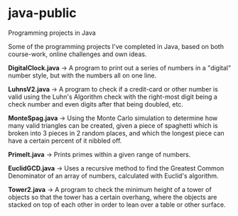 # java-public
Programming projects in Java

Some of the programming projects I've completed in Java, based on both course-work, online challenges and own ideas.

<strong>DigitalClock.java</strong> -> A program to print out a series of numbers in a "digital" number style, but with the numbers all on one line.

<strong>LuhnsV2.java</strong> -> A program to check if a credit-card or other number is valid using the Luhn's Algorithm check with the right-most digit being a check number and even digits after that being doubled, etc.

<strong>MonteSpag.java</strong> -> Using the Monte Carlo simulation to determine how many valid triangles can be created, given a piece of spaghetti which is broken into 3 pieces in 2 random places, and which the longest piece can have a certain percent of it nibbled off.

<strong>PrimeIt.java</strong> -> Prints primes within a given range of numbers.

<strong>EuclidGCD.java</strong> -> Uses a recursive method to find the Greatest Common Denominator of an array of numbers, calculated with Euclid's algorithm.

<strong>Tower2.java</strong> -> A program to check the minimum height of a tower of objects so that the tower has a certain overhang, where the objects are stacked on top of each other in order to lean over a table or other surface.
